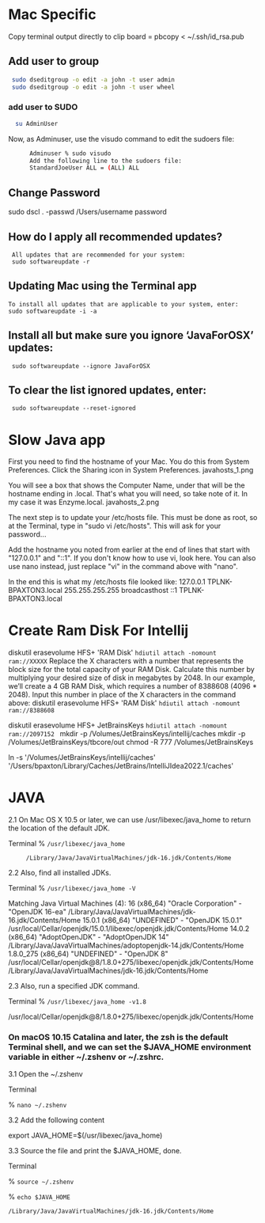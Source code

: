 # Mac Specific
 Copy terminal output directly to clip board = pbcopy < ~/.ssh/id_rsa.pub


## Add user to group
```bash
 sudo dseditgroup -o edit -a john -t user admin
 sudo dseditgroup -o edit -a john -t user wheel
```
### add user to SUDO
```bash
  su AdminUser
```  
  
   
   Now, as Adminuser, use the visudo command to edit the sudoers file:
```bash
      Adminuser % sudo visudo
      Add the following line to the sudoers file:
      StandardJoeUser ALL = (ALL) ALL
```
## Change Password
 sudo dscl . -passwd /Users/username password


## How do I apply all recommended updates?
     All updates that are recommended for your system:
     sudo softwareupdate -r

## Updating Mac using the Terminal app
    To install all updates that are applicable to your system, enter:
    sudo softwareupdate -i -a

## Install all but make sure you ignore ‘JavaForOSX’ updates:
     sudo softwareupdate --ignore JavaForOSX

## To clear the list ignored updates, enter:
     sudo softwareupdate --reset-ignored
     
# Slow Java app     
     
First you need to find the hostname of your Mac. You do this from System Preferences. Click the Sharing icon in System Preferences.
javahosts_1.png


You will see a box that shows the Computer Name, under that will be the hostname ending in .local. That's what you will need, so take note of it. In my case it was Enzyme.local.
javahosts_2.png

The next step is to update your /etc/hosts file. This must be done as root, so at the Terminal, type in "sudo vi /etc/hosts". This will ask for your password...

Add the hostname you noted from earlier at the end of lines that start with "127.0.0.1" and "::1". If you don't know how to use vi, look here. You can also use nano instead, just replace "vi" in the command above with "nano".

In the end this is what my /etc/hosts file looked like:
127.0.0.1       TPLNK-BPAXTON3.local
255.255.255.255 broadcasthost
::1             TPLNK-BPAXTON3.local
     
# Create Ram Disk For Intellij
diskutil erasevolume HFS+ 'RAM Disk' `hdiutil attach -nomount ram://XXXXX`
Replace the X characters with a number that represents the block size for the total capacity of your RAM Disk. Calculate this number by multiplying your desired size of disk in megabytes by 2048. In our example, we’ll create a 4 GB RAM Disk, which requires a number of 8388608 (4096 * 2048). Input this number in place of the X characters in the command above:
diskutil erasevolume HFS+ 'RAM Disk' `hdiutil attach -nomount ram://8388608`


diskutil erasevolume HFS+ JetBrainsKeys `hdiutil attach -nomount ram://2097152 `
mkdir -p /Volumes/JetBrainsKeys/intellij/caches
mkdir -p /Volumes/JetBrainsKeys/tbcore/out
chmod -R 777 /Volumes/JetBrainsKeys

ln -s '/Volumes/JetBrainsKeys/intellij/caches' '/Users/bpaxton/Library/Caches/JetBrains/IntelliJIdea2022.1/caches'

# JAVA
2.1 On Mac OS X 10.5 or later, we can use /usr/libexec/java_home to return the location of the default JDK.

Terminal
% `/usr/libexec/java_home`

         /Library/Java/JavaVirtualMachines/jdk-16.jdk/Contents/Home  

2.2 Also, find all installed JDKs.

Terminal
% `/usr/libexec/java_home -V`

   Matching Java Virtual Machines (4):
    16 (x86_64) "Oracle Corporation" - "OpenJDK 16-ea" /Library/Java/JavaVirtualMachines/jdk-16.jdk/Contents/Home
    15.0.1 (x86_64) "UNDEFINED" - "OpenJDK 15.0.1" /usr/local/Cellar/openjdk/15.0.1/libexec/openjdk.jdk/Contents/Home
    14.0.2 (x86_64) "AdoptOpenJDK" - "AdoptOpenJDK 14" /Library/Java/JavaVirtualMachines/adoptopenjdk-14.jdk/Contents/Home
    1.8.0_275 (x86_64) "UNDEFINED" - "OpenJDK 8" /usr/local/Cellar/openjdk@8/1.8.0+275/libexec/openjdk.jdk/Contents/Home
    /Library/Java/JavaVirtualMachines/jdk-16.jdk/Contents/Home  

2.3 Also, run a specified JDK command.

Terminal
% `/usr/libexec/java_home -v1.8`

  /usr/local/Cellar/openjdk@8/1.8.0+275/libexec/openjdk.jdk/Contents/Home  
  
### On macOS 10.15 Catalina and later, the zsh is the default Terminal shell, and we can set the $JAVA_HOME environment variable in either ~/.zshenv or ~/.zshrc.

3.1 Open the ~/.zshenv

Terminal

% `nano ~/.zshenv`

3.2 Add the following content

export JAVA_HOME=$(/usr/libexec/java_home)

3.3 Source the file and print the $JAVA_HOME, done.

Terminal

% `source ~/.zshenv`

% `echo $JAVA_HOME`

    /Library/Java/JavaVirtualMachines/jdk-16.jdk/Contents/Home 
